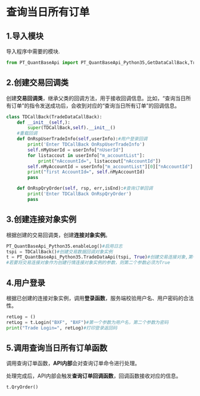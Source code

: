 # 查询当日所有订单

## 1.导入模块

导入程序中需要的模块.

```python
from PT_QuantBaseApi import PT_QuantBaseApi_Python35,GetDataCallBack,TradeDataCallBack
```

## 2.创建交易回调类

创建**交易回调类**，继承父类的回调方法，用于接收回调信息。比如，“查询当日所有订单”的指令发送成功后，会收到对应的“查询当日所有订单”的回调信息。

```python
class TDCallBack(TradeDataCallBack):
    def __init__(self,):
        super(TDCallBack,self).__init__()
    #重载回调
    def OnRspUserTradeInfo(self,userInfo):#用户登录回调
        print('Enter TDCallBack OnRspUserTradeInfo')
        self.nMyUserId = userInfo["nUserId"]
        for listaccout in userInfo["m_accountList"]:
            print("nAccountId=", listaccout["nAccountId"])
        self.nMyAccountId = userInfo["m_accountList"][0]["nAccountId"]
        print("first AccountId=", self.nMyAccountId)
        pass

    def OnRspQryOrder(self, rsp, err,isEnd):#查询订单回调
        print('Enter TDCallBack OnRspQryOrder')
        pass
```

## 3.创建连接对象实例

根据创建的交易回调类，创建**连接对象实例**。

```python
PT_QuantBaseApi_Python35.enableLog()#启用日志
tspi = TDCallBack()#创建交易数据回调对象实例
t = PT_QuantBaseApi_Python35.TradeDataApi(tspi, True)#创建交易连接对象,第一个参数为交易数据回调对象实例，第二个参数为是否创建模拟撮合交易连接对象。
#若要将交易连接对象作为创建行情连接对象实例的参数，则第二个参数必须为True
```

## 4.用户登录

根据已创建的连接对象实例，调用**登录函数**，服务端校验用户名、用户密码的合法性。

```python
retLog = ()
retLog = t.Login("BXF", "BXF")#第一个参数为用户名，第二个参数为密码
print("Trade Login=", retLog)#打印登录返回码
```

## 5.调用查询当日所有订单函数

调用查询订单函数，**API内部**会对查询订单命令进行处理。

处理完成后，API内部会触发**查询订单回调函数**，回调函数接收对应的信息。

```python
t.QryOrder()
```

